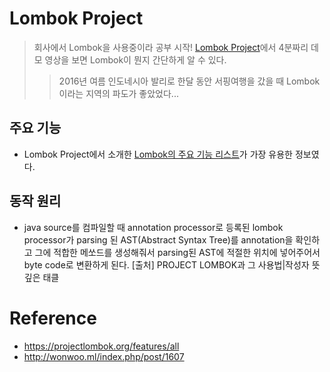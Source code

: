 
# Lombok Project
> 회사에서 Lombok을 사용중이라 공부 시작!
> [Lombok Project](https://projectlombok.org/)에서 4분짜리 데모 영상을 보면 Lombok이 뭔지 간단하게 알 수 있다.
>>2016년 여름 인도네시아 발리로 한달 동안 서핑여행을 갔을 때 Lombok이라는 지역의 파도가 좋았었다...

## 주요 기능
- Lombok Project에서 소개한 [Lombok의 주요 기능 리스트](https://projectlombok.org/features/all)가 가장 유용한 정보였다.

## 동작 원리
- java source를 컴파일할 때 annotation processor로 등록된 lombok processor가 parsing 된 AST(Abstract Syntax Tree)를 annotation을 확인하고 그에 적합한 메쏘드를 생성해줘서 parsing된 AST에 적절한 위치에 넣어주어서 byte code로 변환하게 된다. [출처] PROJECT LOMBOK과 그 사용법|작성자 뜻깊은 태클

# Reference
- https://projectlombok.org/features/all
- http://wonwoo.ml/index.php/post/1607
